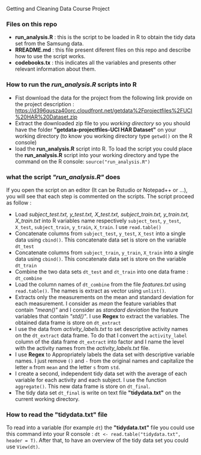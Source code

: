 Getting and Cleaning Data Course Project

### Files on this repo
  - **run_analysis.R** : this is the script to be loaded in R to obtain the tidy data set from the Samsung data.
  - **RREADME.md** : this file present diferent files on this repo and describe how to use the script works.
  - **codebooks.tx** : this indicates all the variables and presents other relevant information about them.


### How to run the *run_analysis.R* scripts into R
  - Fist download the data for the project from the following link provide on the project description : https://d396qusza40orc.cloudfront.net/getdata%2Fprojectfiles%2FUCI%20HAR%20Dataset.zip 
  - Extract the downloaded zip file to you *working directory* so you should have the folder **"getdata-projectfiles-UCI HAR Dataset"** on your working directory (to know you working directory type `getwd()` on the R console)
  - load the **run_analysis.R** script into R. To load the script you could place the **run_analysis.R** script into your working directory and type the command on the R console: `source("run_analysis.R")`

### what the script *"run_analysis.R"* does
If you open the script on an editor (It can be Rstudio or Notepad++ or ...), you will see that each step is commented on the scripts. The script proceed as follow :
  - Load *subject_test.txt, y_test.txt, X_test.txt, subject_train.txt, y_train.txt, X_train.txt* into R variables name respectively `subject_test`, `y_test`, `X_test`, `subject_train`, `y_train`, `X_train`. I use `read.table()`
  - Concatenate columns from `subject_test`, `y_test`, `X_test` into a single data using `cbind()`. This concatenate data set is store on  the variable `dt_test`
  - Concatenate columns from `subject_train`, `y_train`, `X_train` into a single data using `cbind()`. This concatenate data set is store on  the variable `dt_train`
  - Combine the two data sets `dt_test` and `dt_train` into one data frame : `dt_combine`
  - Load the column names of `dt_combine` from the file *features.txt* using `read.table()`. The names is extract as vector using `unlist()`.
  - Extracts only the measurements on the mean and standard deviation for each measurement. I consider as *mean* the feature variables that contain *"mean()"* and I consider as *standard deviation* the feature variables that contain *"std()"*. I use **Regex** to extract the variables. The obtained data frame is store on `dt_extract`
  - I use the data from *activity_labels.txt* to set descriptive activity names on the `dt_extract` data frame. To do that I convert the `activity_label` column of the data frame `dt_extract` into factor and I name the level with the activity names from the *activity_labels.txt*  file.
  - I use **Regex** to Appropriately labels the data set with descriptive variable names. I just remove `()` and `-` from the original names and capitalize the letter `m` from `mean` and the letter `s` from `std`. 
  - I create a second, independent tidy data set with the average of each variable for each activity and each subject. I use the function `aggregate()`. This new data frame is store on `dt_final`.
  - The tidy data set `dt_final` is write on text file **"tidydata.txt"** on the current working directory.

### How to read the **"tidydata.txt"** file
To read into a variable (for example `dt`) the **"tidydata.txt"** file you could use this command into your R console : `dt <- read.table("tidydata.txt", header = T)`. After that, to have an overview of the tidy data set you could use `View(dt)`. 
  



